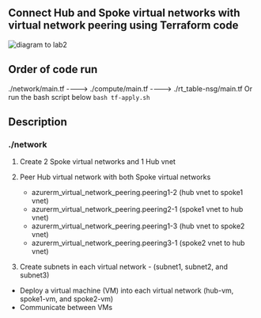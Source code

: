 ## Connect Hub and Spoke virtual networks with virtual network peering using Terraform code

![diagram to lab2](https://learn.microsoft.com/en-us/azure/virtual-network/media/tutorial-connect-virtual-networks-portal/resources-diagram.png#lightbox)
## Order of code run
./network/main.tf ----> ./compute/main.tf ----> ./rt_table-nsg/main.tf
Or run the bash script below 
``` bash tf-apply.sh ```

## Description

### ./network
1. Create 2 Spoke virtual networks and 1 Hub vnet
  
2. Peer Hub virtual network with both Spoke virtual networks
   - azurerm_virtual_network_peering.peering1-2 (hub vnet to spoke1 vnet) 
   - azurerm_virtual_network_peering.peering2-1 (spoke1 vnet to hub vnet)
   - azurerm_virtual_network_peering.peering1-3 (hub vnet to spoke2 vnet) 
   - azurerm_virtual_network_peering.peering3-1 (spoke2 vnet to hub vnet)

3. Create subnets in each virtual network - (subnet1, subnet2, and subnet3) 
 




- Deploy a virtual machine (VM) into each virtual network (hub-vm, spoke1-vm, and spoke2-vm)
- Communicate between VMs


